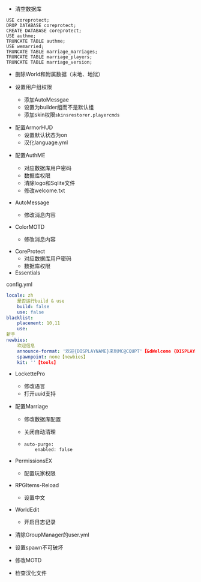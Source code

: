 * 清空数据库


```mysql
USE coreprotect;
DROP DATABASE coreprotect;
CREATE DATABASE coreprotect;
USE authme;
TRUNCATE TABLE authme;
USE wemarried;
TRUNCATE TABLE marriage_marriages;
TRUNCATE TABLE marriage_players;
TRUNCATE TABLE marriage_version;
```

* 删除World和附属数据（末地、地狱）


* 设置用户组权限
  * 添加AutoMessgae
  * 设置为builder组而不是默认组
  * 添加skin权限`skinsrestorer.playercmds` 


- 配置ArmorHUD
  - 设置默认状态为on
  - 汉化language.yml

* 配置AuthME
  * 对应数据库用户密码
  * 数据库权限
  * 清除logo和Sqlite文件
  * 修改welcome.txt
* AutoMessage
  * 修改消息内容


* ColorMOTD
  * 修改消息内容




- CoreProtect
  - 对应数据库用户密码
  - 数据库权限
- Essentials

config.yml

```yaml
locale: zh
	是否运行build & use
	build: false
	use: false
blacklist:
	placement: 10,11
	use: 
新手
newbies:
	欢迎信息
	announce-format: '欢迎{DISPLAYNAME}来到MC@CQUPT'【&dWelcome {DISPLAYNAME}&d to the server!】
	spawnpoint: none【newbies】
	kit: ''【tools】
```

* LockettePro
  * 修改语言
  * 打开uuid支持




* 配置Marriage

  *  修改数据库配置

  * 关闭自动清理

  * ```ya
    auto-purge:
    	enabled: false
    ```


- PermissionsEX
  - 配置玩家权限
- RPGItems-Reload
  - 设置中文
- WorldEdit
  - 开启日志记录


- 清除GroupManager的user.yml
- 设置spawn不可破坏
- 修改MOTD
- 检查汉化文件